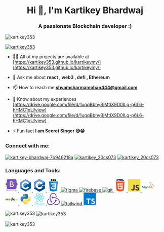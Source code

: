 <h1 align="center">Hi 👋, I'm Kartikey Bhardwaj</h1>
<h3 align="center">A passionate Blockchain developer :)</h3>
<p align="left"> <img src="https://komarev.com/ghpvc/?username=kartikey353&label=Profile%20views&color=0e75b6&style=flat" alt="kartikey353" /> </p>

<p align="left"> <a href="https://github.com/ryo-ma/github-profile-trophy"><img src="https://github-profile-trophy.vercel.app/?username=kartikey353" alt="kartikey353" /></a> </p>

- 👨‍💻 All of my projects are available at [https://kartikey353.github.io/kartikeymy/](https://kartikey353.github.io/kartikeymy/)

- 💬 Ask me about **react , web3 , defi , Ethereum**

- 📫 How to reach me **shyamsharmamohan444@gmail.com**

- 📄 Know about my experiences [https://drive.google.com/file/d/1uqqBbhyBjMtIX9D0ILg-p6L6-hHMC1qU/view](https://drive.google.com/file/d/1uqqBbhyBjMtIX9D0ILg-p6L6-hHMC1qU/view)

- ⚡ Fun fact **I am Secret Singer 😅😁**

<h3 align="left">Connect with me:</h3>
<p align="left">
<a href="https://linkedin.com/in/kartikey-bhardwaj-7b946218a" target="blank"><img align="center" src="https://raw.githubusercontent.com/rahuldkjain/github-profile-readme-generator/master/src/images/icons/Social/linked-in-alt.svg" alt="kartikey-bhardwaj-7b946218a" height="30" width="40" /></a>
<a href="https://www.codechef.com/users/kartikey_20cs073" target="blank"><img align="center" src="https://cdn.jsdelivr.net/npm/simple-icons@3.1.0/icons/codechef.svg" alt="kartikey_20cs073" height="30" width="40" /></a>
<a href="https://www.leetcode.com/kartikey_20cs073" target="blank"><img align="center" src="https://raw.githubusercontent.com/rahuldkjain/github-profile-readme-generator/master/src/images/icons/Social/leet-code.svg" alt="kartikey_20cs073" height="30" width="40" /></a>
</p>

<h3 align="left">Languages and Tools:</h3>
<p align="left"> <a href="https://getbootstrap.com" target="_blank" rel="noreferrer"> <img src="https://raw.githubusercontent.com/devicons/devicon/master/icons/bootstrap/bootstrap-plain-wordmark.svg" alt="bootstrap" width="40" height="40"/> </a> <a href="https://www.cprogramming.com/" target="_blank" rel="noreferrer"> <img src="https://raw.githubusercontent.com/devicons/devicon/master/icons/c/c-original.svg" alt="c" width="40" height="40"/> </a> <a href="https://www.w3schools.com/cpp/" target="_blank" rel="noreferrer"> <img src="https://raw.githubusercontent.com/devicons/devicon/master/icons/cplusplus/cplusplus-original.svg" alt="cplusplus" width="40" height="40"/> </a> <a href="https://www.w3schools.com/css/" target="_blank" rel="noreferrer"> <img src="https://raw.githubusercontent.com/devicons/devicon/master/icons/css3/css3-original-wordmark.svg" alt="css3" width="40" height="40"/> </a> <a href="https://www.figma.com/" target="_blank" rel="noreferrer"> <img src="https://www.vectorlogo.zone/logos/figma/figma-icon.svg" alt="figma" width="40" height="40"/> </a> <a href="https://firebase.google.com/" target="_blank" rel="noreferrer"> <img src="https://www.vectorlogo.zone/logos/firebase/firebase-icon.svg" alt="firebase" width="40" height="40"/> </a> <a href="https://git-scm.com/" target="_blank" rel="noreferrer"> <img src="https://www.vectorlogo.zone/logos/git-scm/git-scm-icon.svg" alt="git" width="40" height="40"/> </a> <a href="https://www.w3.org/html/" target="_blank" rel="noreferrer"> <img src="https://raw.githubusercontent.com/devicons/devicon/master/icons/html5/html5-original-wordmark.svg" alt="html5" width="40" height="40"/> </a> <a href="https://developer.mozilla.org/en-US/docs/Web/JavaScript" target="_blank" rel="noreferrer"> <img src="https://raw.githubusercontent.com/devicons/devicon/master/icons/javascript/javascript-original.svg" alt="javascript" width="40" height="40"/> </a> <a href="https://www.mysql.com/" target="_blank" rel="noreferrer"> <img src="https://raw.githubusercontent.com/devicons/devicon/master/icons/mysql/mysql-original-wordmark.svg" alt="mysql" width="40" height="40"/> </a> <a href="https://nodejs.org" target="_blank" rel="noreferrer"> <img src="https://raw.githubusercontent.com/devicons/devicon/master/icons/nodejs/nodejs-original-wordmark.svg" alt="nodejs" width="40" height="40"/> </a> <a href="https://www.python.org" target="_blank" rel="noreferrer"> <img src="https://raw.githubusercontent.com/devicons/devicon/master/icons/python/python-original.svg" alt="python" width="40" height="40"/> </a> <a href="https://reactjs.org/" target="_blank" rel="noreferrer"> <img src="https://raw.githubusercontent.com/devicons/devicon/master/icons/react/react-original-wordmark.svg" alt="react" width="40" height="40"/> </a> <a href="https://redux.js.org" target="_blank" rel="noreferrer"> <img src="https://raw.githubusercontent.com/devicons/devicon/master/icons/redux/redux-original.svg" alt="redux" width="40" height="40"/> </a> <a href="https://tailwindcss.com/" target="_blank" rel="noreferrer"> <img src="https://www.vectorlogo.zone/logos/tailwindcss/tailwindcss-icon.svg" alt="tailwind" width="40" height="40"/> </a> <a href="https://www.typescriptlang.org/" target="_blank" rel="noreferrer"> <img src="https://raw.githubusercontent.com/devicons/devicon/master/icons/typescript/typescript-original.svg" alt="typescript" width="40" height="40"/> </a> </p>

<p><img align="left" src="https://github-readme-stats.vercel.app/api/top-langs?username=kartikey353&show_icons=true&locale=en&layout=compact" alt="kartikey353" /></p>

<p>&nbsp;<img align="center" src="https://github-readme-stats.vercel.app/api?username=kartikey353&show_icons=true&locale=en" alt="kartikey353" /></p>

<p><img align="center" src="https://github-readme-streak-stats.herokuapp.com/?user=kartikey353&" alt="kartikey353" /></p>
